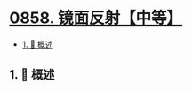 # [0858. 镜面反射【中等】](https://github.com/tnotesjs/TNotes.leetcode/tree/main/notes/0858.%20%E9%95%9C%E9%9D%A2%E5%8F%8D%E5%B0%84%E3%80%90%E4%B8%AD%E7%AD%89%E3%80%91)

<!-- region:toc -->

- [1. 📝 概述](#1--概述)

<!-- endregion:toc -->

## 1. 📝 概述
